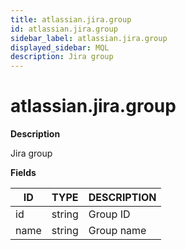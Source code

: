 ```yaml
---
title: atlassian.jira.group
id: atlassian.jira.group
sidebar_label: atlassian.jira.group
displayed_sidebar: MQL
description: Jira group
---
```


# atlassian.jira.group

**Description**

Jira group

**Fields**

| ID   | TYPE   | DESCRIPTION |
| ---- | ------ | ----------- |
| id   | string | Group ID    |
| name | string | Group name  |
